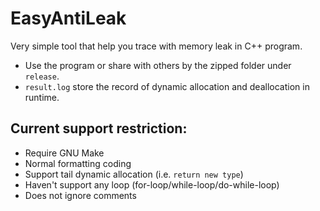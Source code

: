 # EasyAntiLeak
Very simple tool that help you trace with memory leak in C++ program.

* Use the program or share with others by the zipped folder under `release`.
* `result.log` store the record of dynamic allocation and deallocation in runtime.

## Current support restriction:
- Require GNU Make
- Normal formatting coding
- Support tail dynamic allocation (i.e. `return new type`)
- Haven't support any loop (for-loop/while-loop/do-while-loop)
- Does not ignore comments
